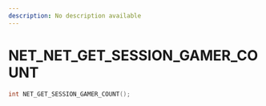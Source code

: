 ```yaml
---
description: No description available 
---
```


# NET\_NET_GET_SESSION_GAMER_COUNT

```cpp
int NET_GET_SESSION_GAMER_COUNT();
```